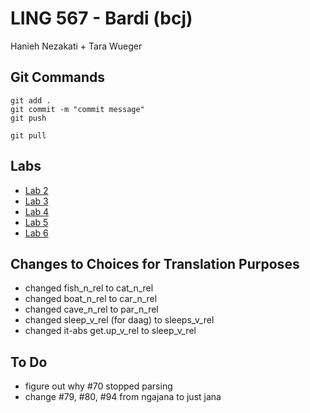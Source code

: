 # LING 567 - Bardi (bcj)
Hanieh Nezakati + Tara Wueger

## Git Commands
```
git add .
git commit -m "commit message"
git push

git pull
```

## Labs
- [Lab 2](mds/lab2.md)
- [Lab 3](mds/lab3.md)
- [Lab 4](mds/lab4.md)
- [Lab 5](mds/lab5.md)
- [Lab 6](mds/lab6.md)

## Changes to Choices for Translation Purposes
- changed fish_n_rel to cat_n_rel
- changed boat_n_rel to car_n_rel
- changed cave_n_rel to par_n_rel
- changed sleep_v_rel (for daag) to sleeps_v_rel
- changed it-abs get.up_v_rel to sleep_v_rel

## To Do
- figure out why #70 stopped parsing
- change #79, #80, #94 from ngajana to just jana